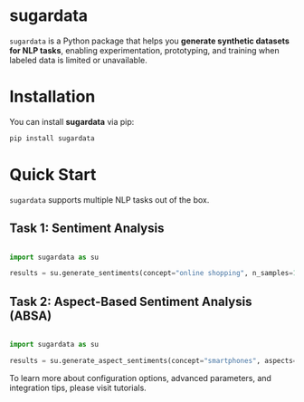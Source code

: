 # sugardata

`sugardata` is a Python package that helps you **generate synthetic datasets for NLP tasks**, enabling experimentation, prototyping, and training when labeled data is limited or unavailable.

# Installation

You can install **sugardata** via pip:

```bash
pip install sugardata
```

# Quick Start

`sugardata` supports multiple NLP tasks out of the box.

## Task 1: Sentiment Analysis

```python

import sugardata as su

results = su.generate_sentiments(concept="online shopping", n_samples=100)

```

## Task 2: Aspect-Based Sentiment Analysis (ABSA)

```python

import sugardata as su

results = su.generate_aspect_sentiments(concept="smartphones", aspects=["battery life", "camera", "price"], n_samples=100)

```

To learn more about configuration options, advanced parameters, and integration tips, please visit tutorials.
